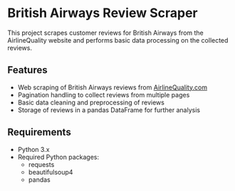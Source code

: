 # British Airways Review Scraper

This project scrapes customer reviews for British Airways from the AirlineQuality website and performs basic data processing on the collected reviews.

## Features

- Web scraping of British Airways reviews from [AirlineQuality.com](https://www.airlinequality.com/airline-reviews/british-airways)
- Pagination handling to collect reviews from multiple pages
- Basic data cleaning and preprocessing of reviews
- Storage of reviews in a pandas DataFrame for further analysis

## Requirements

- Python 3.x
- Required Python packages:
  - requests
  - beautifulsoup4
  - pandas

